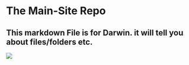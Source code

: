 # The Main-Site Repo

This markdown File is for Darwin.
it will tell you about files/folders etc.
---

[![](https://jitpack.io/v/sealedtx/java-youtube-downloader.svg)](https://jitpack.io/#sealedtx/java-youtube-downloader)
